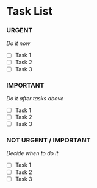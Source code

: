 # Task List
### URGENT
*Do it now*
- [ ] Task 1
- [ ] Task 2
- [ ] Task 3 
### IMPORTANT 
*Do it after tasks above*
- [ ] Task 1 
- [ ] Task 2 
- [ ] Task 3 
### NOT URGENT / IMPORTANT
*Decide when to do it* 
- [ ] Task 1
- [ ] Task 2
- [ ] Task 3 
